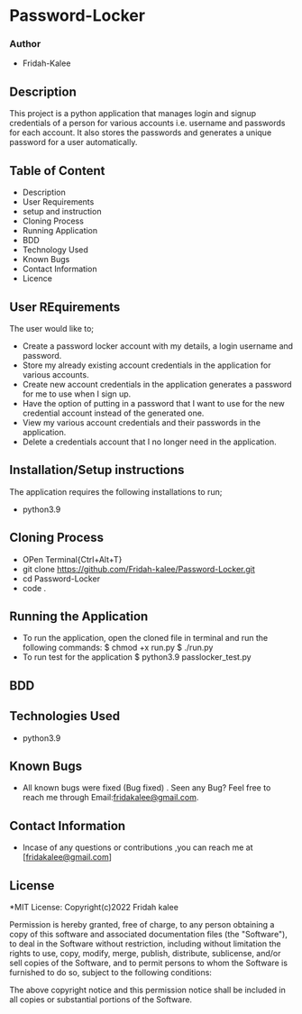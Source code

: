 # Password-Locker
### Author
* Fridah-Kalee
## Description
This project is a python application that manages login and signup credentials of a person for various accounts i.e. username and passwords for each account. It also stores the passwords and generates a unique password for a user automatically.
## Table of Content
* Description
* User Requirements
* setup and instruction
* Cloning Process
* Running Application
* BDD
* Technology Used
* Known Bugs
* Contact Information
* Licence
 

## User REquirements
The user would like to;
* Create a password locker account with my details, a login username and password.
* Store my already existing account credentials in the application for various accounts.
* Create new account credentials in the application generates a password for me to use when I sign up.
* Have the option of putting in a password that I want to use for the new credential account instead of the generated one.
* View my various account credentials and their passwords in the application.
* Delete a credentials account that I no longer need in the application.
## Installation/Setup instructions
The application requires the following installations to run;
* python3.9
## Cloning Process
* OPen Terminal{Ctrl+Alt+T}
* git clone https://github.com/Fridah-kalee/Password-Locker.git
* cd Password-Locker
* code .
## Running the Application
* To run the application, open the cloned file in terminal and run the following commands:
   $ chmod +x run.py
   $ ./run.py
* To run test for the application $ python3.9 passlocker_test.py 
## BDD


## Technologies Used
* python3.9
## Known Bugs
* All known bugs were fixed (Bug fixed) . Seen any Bug? Feel free to reach me through Email:fridakalee@gmail.com.
## Contact Information
* Incase of any questions or contributions ,you can reach me at [fridakalee@gmail.com]
## License
*MIT License:
Copyright(c)2022 Fridah kalee

Permission is hereby granted, free of charge, to any person obtaining a copy of this software and associated documentation files (the "Software"), to deal in the Software without restriction, including without limitation the rights to use, copy, modify, merge, publish, distribute, sublicense, and/or sell copies of the Software, and to permit persons to whom the Software is furnished to do so, subject to the following conditions:

The above copyright notice and this permission notice shall be included in all copies or substantial portions of the Software.

